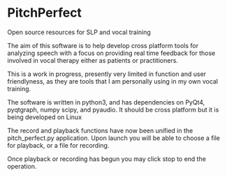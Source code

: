# PitchPerfect
Open source resources for SLP and vocal training

The aim of this software is to help develop cross platform tools for analyzing speech
with a focus on providing real time feedback for those involved in vocal therapy either
as patients or practitioners.

This is a work in progress, presently very limited in function and user friendlyness,
as they are tools that I am personally using in my own vocal training.

The software is written in python3, and has dependencies on PyQt4, pyqtgraph, numpy
scipy, and pyaudio. It should be cross platform but it is being developed on Linux

The record and playback functions have now been unified in the pitch_perfect.py application.
Upon launch you will be able to choose a file for playback, or a file for recording.

Once playback or recording has begun you may click stop to end the operation.
